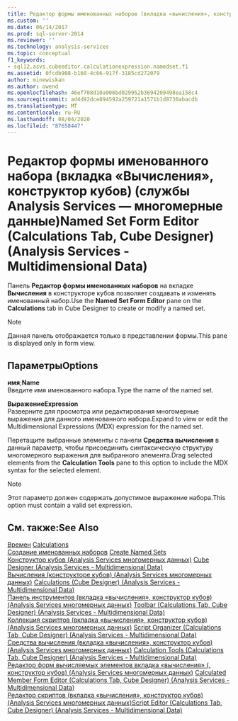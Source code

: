 ```yaml
---
title: Редактор формы именованных наборов (вкладка «вычисления», конструктор кубов) (Analysis Services-многомерные данные) | Документация Майкрософт
ms.custom: ''
ms.date: 06/14/2017
ms.prod: sql-server-2014
ms.reviewer: ''
ms.technology: analysis-services
ms.topic: conceptual
f1_keywords:
- sql12.asvs.cubeeditor.calculationexpression.namedset.f1
ms.assetid: 0fcdb908-b160-4c66-917f-3185cd272079
author: minewiskan
ms.author: owend
ms.openlocfilehash: 46ef708d10a906bd029952b3694209498ea158c4
ms.sourcegitcommit: ad4d92dce894592a259721a1571b1d8736abacdb
ms.translationtype: MT
ms.contentlocale: ru-RU
ms.lasthandoff: 08/04/2020
ms.locfileid: "87658447"
---
```

# <a name="named-set-form-editor-calculations-tab-cube-designer-analysis-services---multidimensional-data"></a><span data-ttu-id="c436f-102">Редактор формы именованного набора (вкладка «Вычисления», конструктор кубов) (службы Analysis Services — многомерные данные)</span><span class="sxs-lookup"><span data-stu-id="c436f-102">Named Set Form Editor (Calculations Tab, Cube Designer) (Analysis Services - Multidimensional Data)</span></span>
  <span data-ttu-id="c436f-103">Панель **Редактор формы именованных наборов** на вкладке **Вычисления** в конструкторе кубов позволяет создавать и изменять именованный набор.</span><span class="sxs-lookup"><span data-stu-id="c436f-103">Use the **Named Set Form Editor** pane on the **Calculations** tab in Cube Designer to create or modify a named set.</span></span>  
  
> [!NOTE]  
>  <span data-ttu-id="c436f-104">Данная панель отображается только в представлении формы.</span><span class="sxs-lookup"><span data-stu-id="c436f-104">This pane is displayed only in form view.</span></span>  
  
## <a name="options"></a><span data-ttu-id="c436f-105">Параметры</span><span class="sxs-lookup"><span data-stu-id="c436f-105">Options</span></span>  
 <span data-ttu-id="c436f-106">**имя**;</span><span class="sxs-lookup"><span data-stu-id="c436f-106">**Name**</span></span>  
 <span data-ttu-id="c436f-107">Введите имя именованного набора.</span><span class="sxs-lookup"><span data-stu-id="c436f-107">Type the name of the named set.</span></span>  
  
 <span data-ttu-id="c436f-108">**Выражение**</span><span class="sxs-lookup"><span data-stu-id="c436f-108">**Expression**</span></span>  
 <span data-ttu-id="c436f-109">Разверните для просмотра или редактирования многомерные выражения для данного именованного набора.</span><span class="sxs-lookup"><span data-stu-id="c436f-109">Expand to view or edit the Multidimensional Expressions (MDX) expression for the named set.</span></span>  
  
 <span data-ttu-id="c436f-110">Перетащите выбранные элементы с панели **Средства вычисления** в данный параметр, чтобы присоединить синтаксическую структуру многомерного выражения для выбранного элемента.</span><span class="sxs-lookup"><span data-stu-id="c436f-110">Drag selected elements from the **Calculation Tools** pane to this option to include the MDX syntax for the selected element.</span></span>  
  
> [!NOTE]  
>  <span data-ttu-id="c436f-111">Этот параметр должен содержать допустимое выражение набора.</span><span class="sxs-lookup"><span data-stu-id="c436f-111">This option must contain a valid set expression.</span></span>  
  
## <a name="see-also"></a><span data-ttu-id="c436f-112">См. также:</span><span class="sxs-lookup"><span data-stu-id="c436f-112">See Also</span></span>  
 <span data-ttu-id="c436f-113">[Времен](multidimensional-models-olap-logical-cube-objects/calculations.md) </span><span class="sxs-lookup"><span data-stu-id="c436f-113">[Calculations](multidimensional-models-olap-logical-cube-objects/calculations.md) </span></span>  
 <span data-ttu-id="c436f-114">[Создание именованных наборов](multidimensional-models/create-named-sets.md) </span><span class="sxs-lookup"><span data-stu-id="c436f-114">[Create Named Sets](multidimensional-models/create-named-sets.md) </span></span>  
 <span data-ttu-id="c436f-115">[Конструктор кубов &#40;Analysis Services многомерных данных&#41;](cube-designer-analysis-services-multidimensional-data.md) </span><span class="sxs-lookup"><span data-stu-id="c436f-115">[Cube Designer &#40;Analysis Services - Multidimensional Data&#41;](cube-designer-analysis-services-multidimensional-data.md) </span></span>  
 <span data-ttu-id="c436f-116">[Вычисления &#40;конструкторе кубов&#41; &#40;Analysis Services многомерных данных&#41;](calculations-cube-designer-analysis-services-multidimensional-data.md) </span><span class="sxs-lookup"><span data-stu-id="c436f-116">[Calculations &#40;Cube Designer&#41; &#40;Analysis Services - Multidimensional Data&#41;](calculations-cube-designer-analysis-services-multidimensional-data.md) </span></span>  
 <span data-ttu-id="c436f-117">[Панель инструментов &#40;вкладка «вычисления», конструктор кубов&#41; &#40;Analysis Services многомерных данных&#41;](toolbar-calculations-tab-cube-designer-analysis-services-multidimensional-data.md) </span><span class="sxs-lookup"><span data-stu-id="c436f-117">[Toolbar &#40;Calculations Tab, Cube Designer&#41; &#40;Analysis Services - Multidimensional Data&#41;](toolbar-calculations-tab-cube-designer-analysis-services-multidimensional-data.md) </span></span>  
 <span data-ttu-id="c436f-118">[Коллекция скриптов &#40;вкладка «вычисления», конструктор кубов&#41; &#40;Analysis Services многомерных данных&#41;](script-organizer-cube-designer-analysis-services-multidimensional-data.md) </span><span class="sxs-lookup"><span data-stu-id="c436f-118">[Script Organizer &#40;Calculations Tab, Cube Designer&#41; &#40;Analysis Services - Multidimensional Data&#41;](script-organizer-cube-designer-analysis-services-multidimensional-data.md) </span></span>  
 <span data-ttu-id="c436f-119">[Средства вычисления &#40;вкладка «вычисления», конструктор кубов&#41; &#40;Analysis Services многомерных данных&#41;](calculation-tools-cube-designer-analysis-services-multidimensional-data.md) </span><span class="sxs-lookup"><span data-stu-id="c436f-119">[Calculation Tools &#40;Calculations Tab, Cube Designer&#41; &#40;Analysis Services - Multidimensional Data&#41;](calculation-tools-cube-designer-analysis-services-multidimensional-data.md) </span></span>  
 <span data-ttu-id="c436f-120">[Редактор форм вычисляемых элементов вкладка «вычисления» &#40;, конструктор кубов&#41; &#40;Analysis Services многомерных данных&#41;](calculated-member-form-editor-cube-designer-analysis-services-multidimensional-data.md) </span><span class="sxs-lookup"><span data-stu-id="c436f-120">[Calculated Member Form Editor &#40;Calculations Tab, Cube Designer&#41; &#40;Analysis Services - Multidimensional Data&#41;](calculated-member-form-editor-cube-designer-analysis-services-multidimensional-data.md) </span></span>  
 [<span data-ttu-id="c436f-121">Редактор скриптов &#40;вкладка «вычисления», конструктор кубов&#41; &#40;Analysis Services многомерных данных&#41;</span><span class="sxs-lookup"><span data-stu-id="c436f-121">Script Editor &#40;Calculations Tab, Cube Designer&#41; &#40;Analysis Services - Multidimensional Data&#41;</span></span>](script-editor-calculations-cube-designer-analysis-services-multidimensional-data.md)  
  
  
